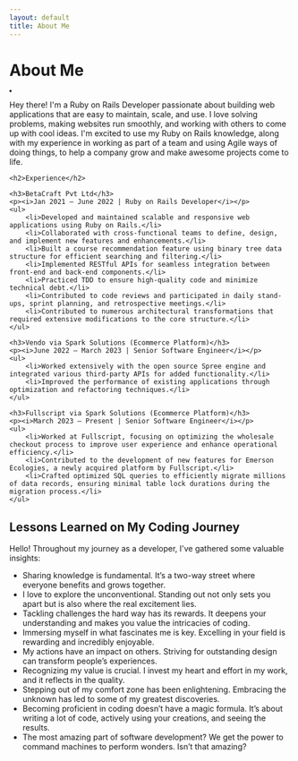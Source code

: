 ```yaml
---
layout: default
title: About Me
---
```


<div class="post">
	<h1 class="pageTitle">About Me</h1>
	<div class="image-container">
  <img src="{{ '/assets/img/profile.jpg' }}" alt="" style="border-radius: 50%; border: 2px solid;">
</div>
 <!-- Replace with your image path -->
	<p class="intro">Hey there! I'm a Ruby on Rails Developer passionate about building web applications that are easy to maintain, scale, and use. I love solving problems, making websites run smoothly, and working with others to come up with cool ideas. I'm excited to use my Ruby on Rails knowledge, along with my experience in working as part of a team and using Agile ways of doing things, to help a company grow and make awesome projects come to life.
</p>
	
	<h2>Experience</h2>
	
	<h3>BetaCraft Pvt Ltd</h3>
	<p><i>Jan 2021 – June 2022 | Ruby on Rails Developer</i></p>
	<ul>
		<li>Developed and maintained scalable and responsive web applications using Ruby on Rails.</li>
		<li>Collaborated with cross-functional teams to define, design, and implement new features and enhancements.</li>
		<li>Built a course recommendation feature using binary tree data structure for efficient searching and filtering.</li>
		<li>Implemented RESTful APIs for seamless integration between front-end and back-end components.</li>
		<li>Practiced TDD to ensure high-quality code and minimize technical debt.</li>
		<li>Contributed to code reviews and participated in daily stand-ups, sprint planning, and retrospective meetings.</li>
		<li>Contributed to numerous architectural transformations that required extensive modifications to the core structure.</li>
	</ul>

	<h3>Vendo via Spark Solutions (Ecommerce Platform)</h3>
	<p><i>June 2022 – March 2023 | Senior Software Engineer</i></p>
	<ul>
		<li>Worked extensively with the open source Spree engine and integrated various third-party APIs for added functionality.</li>
		<li>Improved the performance of existing applications through optimization and refactoring techniques.</li>
	</ul>

	<h3>Fullscript via Spark Solutions (Ecommerce Platform)</h3>
	<p><i>March 2023 – Present | Senior Software Engineer</i></p>
	<ul>
		<li>Worked at Fullscript, focusing on optimizing the wholesale checkout process to improve user experience and enhance operational efficiency.</li>
		<li>Contributed to the development of new features for Emerson Ecologies, a newly acquired platform by Fullscript.</li>
		<li>Crafted optimized SQL queries to efficiently migrate millions of data records, ensuring minimal table lock durations during the migration process.</li>
	</ul>

	
<h2>Lessons Learned on My Coding Journey</h2>
<p>Hello! Throughout my journey as a developer, I've gathered some valuable insights:</p>
<ul>
    <li>Sharing knowledge is fundamental. It’s a two-way street where everyone benefits and grows together.</li>
    <li>I love to explore the unconventional. Standing out not only sets you apart but is also where the real excitement lies.</li>
    <li>Tackling challenges the hard way has its rewards. It deepens your understanding and makes you value the intricacies of coding.</li>
    <li>Immersing myself in what fascinates me is key. Excelling in your field is rewarding and incredibly enjoyable.</li>
    <li>My actions have an impact on others. Striving for outstanding design can transform people’s experiences.</li>
    <li>Recognizing my value is crucial. I invest my heart and effort in my work, and it reflects in the quality.</li>
    <li>Stepping out of my comfort zone has been enlightening. Embracing the unknown has led to some of my greatest discoveries.</li>
    <li>Becoming proficient in coding doesn’t have a magic formula. It’s about writing a lot of code, actively using your creations, and seeing the results.</li>
    <li>The most amazing part of software development? We get the power to command machines to perform wonders. Isn’t that amazing?</li>
</ul>
</div>
